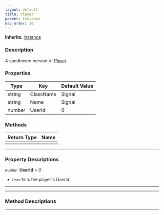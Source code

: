 ```yaml
---
layout: default
title: Player
parent: Instance
nav_order: 16
---
```


**Inherits:** [Instance](../Instance.md)
### Description
A sandboxed version of [Player](https://create.roblox.com/docs/reference/engine/classes/Player).

### Properties

| Type | Key | Default Value |  
| --- | --- | --- |  
| string | ClassName | Signal |
| string | Name | Signal |
| number | UserId | 0 |

### Methods

| Return Type | Name |
| --- | --- |
| | |

---

### Property Descriptions

`number` **UserId** *= 0*
- `UserId` is the player's UserId.

---


---

### Method Descriptions

---
